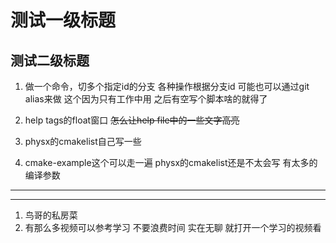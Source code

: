 # 测试一级标题
## 测试二级标题
1. 做一个命令，切多个指定id的分支 各种操作根据分支id
    可能也可以通过git alias来做
    这个因为只有工作中用 之后有空写个脚本啥的就得了

2. help tags的float窗口  ~~怎么让help file中的一些文字高亮~~

3. physx的cmakelist自己写一些

4. cmake-example这个可以走一遍 physx的cmakelist还是不太会写 有太多的编译参数

-----------------------------------------------------------------------------
--- 
1. 鸟哥的私房菜
5. 有那么多视频可以参考学习 不要浪费时间 实在无聊 就打开一个学习的视频看


